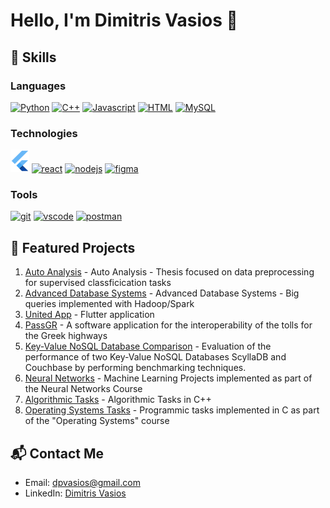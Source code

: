 # Hello, I'm Dimitris Vasios 👋

## 🔧 Skills

### Languages
<a href="https://www.python.org/" target="_blank" rel="noreferrer"><img src="https://raw.githubusercontent.com/abrahamcalf/programming-languages-logos/e1be48ad2dffe3e6e0e24fdefa9e740167fb2315/src/python/python.svg" height="36" alt="Python" /></a>
<a href="https://cplusplus.com/" target="_blank" rel="noreferrer"><img src="https://raw.githubusercontent.com/abrahamcalf/programming-languages-logos/e1be48ad2dffe3e6e0e24fdefa9e740167fb2315/src/cpp/cpp.svg"  height="36" alt="C++" /></a>
<a href="https://www.javascript.come" target="_blank" rel="noreferrer"><img src="https://raw.githubusercontent.com/abrahamcalf/programming-languages-logos/e1be48ad2dffe3e6e0e24fdefa9e740167fb2315/src/javascript/javascript.svg" height="36" alt="Javascript" /></a>
<a href="https://html.com/" target="_blank" rel="noreferrer"><img src="https://raw.githubusercontent.com/abrahamcalf/programming-languages-logos/e1be48ad2dffe3e6e0e24fdefa9e740167fb2315/src/html/html.svg" height="36" alt="HTML" /></a>
<a href="https://www.mysql.com/" target="_blank" rel="noreferrer"><img src="https://raw.githubusercontent.com/danielcranney/readme-generator/main/public/icons/skills/mysql-colored.svg" width="36" height="36" alt="MySQL" /></a>

### Technologies

<a href="https://flutter.dev/" target="_blank" rel="noreferrer"><img src="https://raw.githubusercontent.com/dnfield/flutter_svg/7d374d7107561cbd906d7c0ca26fef02cc01e7c8/example/assets/flutter_logo.svg?sanitize=true" height="36" alt="flutter" /></a>
<a href="https://react.dev/" target="_blank" rel="noreferrer"><img src="https://upload.wikimedia.org/wikipedia/commons/thumb/a/a7/React-icon.svg/512px-React-icon.svg.png?20220125121207" height="36" alt="react" /></a>
<a href="https://nodejs.org/en" target="_blank" rel="noreferrer"><img src="https://upload.wikimedia.org/wikipedia/commons/thumb/d/d9/Node.js_logo.svg/590px-Node.js_logo.svg.png?20170401104355" height="36" alt="nodejs" /></a>
<a href="https://www.figma.com/" target="_blank" rel="noreferrer"><img src="https://upload.wikimedia.org/wikipedia/commons/thumb/3/33/Figma-logo.svg/400px-Figma-logo.svg.png?20190122211436" height="36" alt="figma" /></a>

### Tools
<a href="https://git-scm.com/" target="_blank" rel="noreferrer"><img src="https://upload.wikimedia.org/wikipedia/commons/thumb/3/3f/Git_icon.svg/97px-Git_icon.svg.png?20220905010122" height="36" alt="git" /></a>
<a href="https://code.visualstudio.com/" target="_blank" rel="noreferrer"><img src="https://upload.wikimedia.org/wikipedia/commons/thumb/9/9a/Visual_Studio_Code_1.35_icon.svg/512px-Visual_Studio_Code_1.35_icon.svg.png?20210804221519" height="36" alt="vscode" /></a>
<a href="https://www.postman.com/" target="_blank" rel="noreferrer"><img src="https://www.svgrepo.com/show/354202/postman-icon.svg" height="36" alt="postman" /></a>

## 🚀 Featured Projects

1. [Auto Analysis](https://github.com/DVasios/auto_analysis) - Auto Analysis - Thesis focused on data preprocessing for supervised classficication tasks
2. [Advanced Database Systems](https://github.com/DVasios/Advanced-Database-Systems) - Advanced Database Systems - Big queries implemented with Hadoop/Spark
3. [United App](https://github.com/DVasios/United-App) - Flutter application
4. [PassGR](https://github.com/DVasios/PassGR) - A software application for the interoperability of the tolls for the Greek highways 
5. [Key-Value NoSQL Database Comparison](https://github.com/DVasios/NoSQL_Database_Comparison) - Evaluation of the performance of two Key-Value NoSQL Databases ScyllaDB and Couchbase by performing benchmarking techniques.
6. [Neural Networks](https://github.com/DVasios/Neural-Networks) - Machine Learning Projects implemented as part of the Neural Networks Course
7. [Algorithmic Tasks](https://github.com/DVasios/Algorithmic-Tasks) - Algorithmic Tasks in C++
8. [Operating Systems Tasks](https://github.com/DVasios/Operating-Systems-Tasks) - Programmic tasks implemented in C as part of the "Operating Systems" course

## 📬 Contact Me

- Email: dpvasios@gmail.com 
- LinkedIn: [Dimitris Vasios](https://www.linkedin.com/in/dimitris-vasios/)
